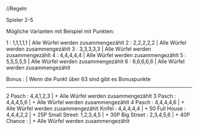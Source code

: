 //Regeln

Spieler 2-5

Mögliche Varianten mit Beispiel mit Punkten:

1           : 1,1,1,1,1 | Alle Würfel werden zusammengezählt
2           : 2,2,2,2,2 | Alle Würfel werden zusammengezählt
3           : 3,3,3,3,3 | Alle Würfel werden zusammengezählt
4           : 4,4,4,4,4 | Alle Würfel werden zusammengezählt
5           : 5,5,5,5,5 | Alle Würfel werden zusammengezählt
6           : 6,6,6,6,6 | Alle Würfel werden zusammengezählt

Bonus       :           | Wenn die Punkt über 63 sind gibt es Bonuspunkte

-------------------------------------------------------------

2 Pasch     : 4,4,1,2,3 | + Alle Würfel werden zusammengezählt
3 Pasch     : 4,4,4,5,6 | + Alle Würfel werden zusammengezählt
4 Pasch     : 4,4,4,4,6 | + Alle Würfel werden zusammengezählt
Knifel      : 4,4,4,4,4 | + 50
Full House  : 4,4,4,2,2 | + 25P
Small Street: 1,2,3,4,5 | + 30P
Big Street  : 2,3,4,5,6 | + 40P
Chance      :           | + Alle Würfel werden zusammengezählt

